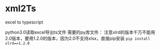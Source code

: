 # xml2Ts
excel to typescript

python3.0读取excel导出ts文件
需要的py库文件：
注意xlrd的版本千万不能用2.0版本，要用1.2.0的版本，因为2.0不支持xlsx，直接pip安装
```pip install xlrd==1.2.0```